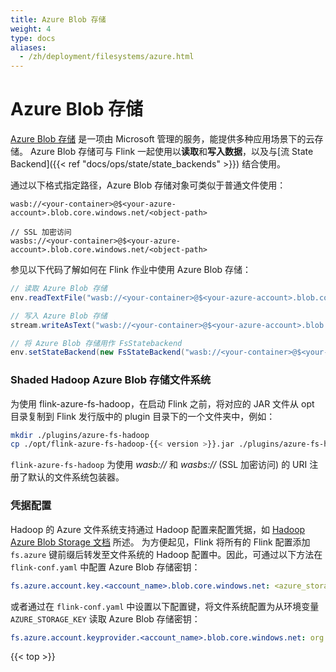 ```yaml
---
title: Azure Blob 存储
weight: 4
type: docs
aliases:
  - /zh/deployment/filesystems/azure.html
---
```

<!--
Licensed to the Apache Software Foundation (ASF) under one
or more contributor license agreements.  See the NOTICE file
distributed with this work for additional information
regarding copyright ownership.  The ASF licenses this file
to you under the Apache License, Version 2.0 (the
"License"); you may not use this file except in compliance
with the License.  You may obtain a copy of the License at

  http://www.apache.org/licenses/LICENSE-2.0

Unless required by applicable law or agreed to in writing,
software distributed under the License is distributed on an
"AS IS" BASIS, WITHOUT WARRANTIES OR CONDITIONS OF ANY
KIND, either express or implied.  See the License for the
specific language governing permissions and limitations
under the License.
-->

# Azure Blob 存储

[Azure Blob 存储](https://docs.microsoft.com/en-us/azure/storage/) 是一项由 Microsoft 管理的服务，能提供多种应用场景下的云存储。
Azure Blob 存储可与 Flink 一起使用以**读取**和**写入数据**，以及与[流 State Backend]({{< ref "docs/ops/state/state_backends" >}}) 结合使用。



通过以下格式指定路径，Azure Blob 存储对象可类似于普通文件使用：

```plain
wasb://<your-container>@$<your-azure-account>.blob.core.windows.net/<object-path>

// SSL 加密访问
wasbs://<your-container>@$<your-azure-account>.blob.core.windows.net/<object-path>
```

参见以下代码了解如何在 Flink 作业中使用 Azure Blob 存储：

```java
// 读取 Azure Blob 存储
env.readTextFile("wasb://<your-container>@$<your-azure-account>.blob.core.windows.net/<object-path>");

// 写入 Azure Blob 存储
stream.writeAsText("wasb://<your-container>@$<your-azure-account>.blob.core.windows.net/<object-path>")

// 将 Azure Blob 存储用作 FsStatebackend
env.setStateBackend(new FsStateBackend("wasb://<your-container>@$<your-azure-account>.blob.core.windows.net/<object-path>"));
```

### Shaded Hadoop Azure Blob 存储文件系统

为使用 flink-azure-fs-hadoop，在启动 Flink 之前，将对应的 JAR 文件从 opt 目录复制到 Flink 发行版中的 plugin 目录下的一个文件夹中，例如：

```bash
mkdir ./plugins/azure-fs-hadoop
cp ./opt/flink-azure-fs-hadoop-{{< version >}}.jar ./plugins/azure-fs-hadoop/
```

`flink-azure-fs-hadoop` 为使用 *wasb://* 和 *wasbs://* (SSL 加密访问) 的 URI 注册了默认的文件系统包装器。

### 凭据配置
Hadoop 的 Azure 文件系统支持通过 Hadoop 配置来配置凭据，如 [Hadoop Azure Blob Storage 文档](https://hadoop.apache.org/docs/current/hadoop-azure/index.html#Configuring_Credentials) 所述。
为方便起见，Flink 将所有的 Flink 配置添加 `fs.azure` 键前缀后转发至文件系统的 Hadoop 配置中。因此，可通过以下方法在 `flink-conf.yaml` 中配置 Azure Blob 存储密钥：

```yaml
fs.azure.account.key.<account_name>.blob.core.windows.net: <azure_storage_key>
```

或者通过在 `flink-conf.yaml` 中设置以下配置键，将文件系统配置为从环境变量 `AZURE_STORAGE_KEY` 读取 Azure Blob 存储密钥：

```yaml
fs.azure.account.keyprovider.<account_name>.blob.core.windows.net: org.apache.flink.fs.azurefs.EnvironmentVariableKeyProvider
```

{{< top >}}
